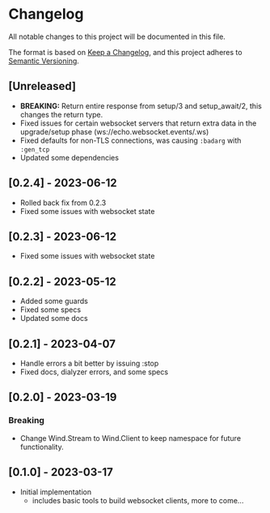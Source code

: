 # Changelog

All notable changes to this project will be documented in this file.

The format is based on [Keep a Changelog](https://keepachangelog.com/en/1.0.0/), and this project adheres to
[Semantic Versioning](https://semver.org/spec/v2.0.0.html).

## [Unreleased]

- **BREAKING:** Return entire response from setup/3 and setup_await/2, this changes the return type.
- Fixed issues for certain websocket servers that return extra data in the upgrade/setup phase (ws://echo.websocket.events/.ws)
- Fixed defaults for non-TLS connections, was causing `:badarg` with `:gen_tcp`
- Updated some dependencies

## [0.2.4] - 2023-06-12

- Rolled back fix from 0.2.3
- Fixed some issues with websocket state

## [0.2.3] - 2023-06-12

- Fixed some issues with websocket state

## [0.2.2] - 2023-05-12

- Added some guards
- Fixed some specs
- Updated some docs

## [0.2.1] - 2023-04-07

- Handle errors a bit better by issuing :stop
- Fixed docs, dialyzer errors, and some specs

## [0.2.0] - 2023-03-19

### Breaking

- Change Wind.Stream to Wind.Client to keep namespace for future functionality.

## [0.1.0] - 2023-03-17

- Initial implementation
    - includes basic tools to build websocket clients, more to come...
